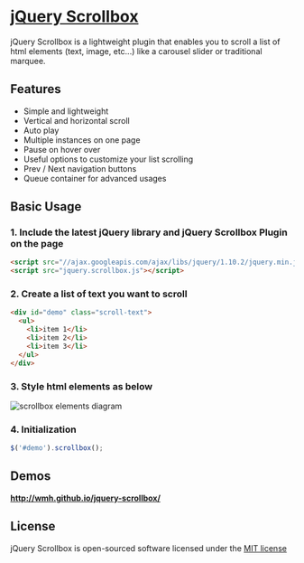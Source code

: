 # [jQuery Scrollbox](http://wmh.github.io/jquery-scrollbox/)

jQuery Scrollbox is a lightweight plugin that enables you to scroll a list of html elements (text, image, etc...) like a carousel slider or traditional marquee.

## Features

* Simple and lightweight
* Vertical and horizontal scroll
* Auto play
* Multiple instances on one page
* Pause on hover over
* Useful options to customize your list scrolling
* Prev / Next navigation buttons
* Queue container for advanced usages

## Basic Usage

### 1. Include the latest jQuery library and jQuery Scrollbox Plugin on the page
```html
<script src="//ajax.googleapis.com/ajax/libs/jquery/1.10.2/jquery.min.js"></script>
<script src="jquery.scrollbox.js"></script>
```

### 2. Create a list of text you want to scroll
```html
<div id="demo" class="scroll-text">
  <ul>
    <li>item 1</li>
    <li>item 2</li>
    <li>item 3</li>
  </ul>
</div>
```

### 3. Style html elements as below

![scrollbox elements diagram](http://wmh.github.io/jquery-scrollbox/img/wireframe.png)

### 4. Initialization
```js
$('#demo').scrollbox();
```

## Demos

__http://wmh.github.io/jquery-scrollbox/__

## License

jQuery Scrollbox is open-sourced software licensed under the [MIT license](http://opensource.org/licenses/MIT)

